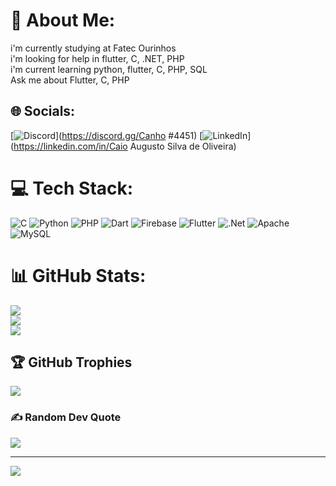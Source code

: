 # 💫 About Me:
i'm currently studying at Fatec Ourinhos<br>i'm looking for help in flutter, C, .NET, PHP <br>i'm current learning python, flutter, C, PHP, SQL<br>Ask me about Flutter, C, PHP<br>


## 🌐 Socials:
[![Discord](https://img.shields.io/badge/Discord-%237289DA.svg?logo=discord&logoColor=white)](https://discord.gg/Canho #4451) [![LinkedIn](https://img.shields.io/badge/LinkedIn-%230077B5.svg?logo=linkedin&logoColor=white)](https://linkedin.com/in/Caio Augusto Silva de Oliveira) 

# 💻 Tech Stack:
![C](https://img.shields.io/badge/c-%2300599C.svg?style=for-the-badge&logo=c&logoColor=white) ![Python](https://img.shields.io/badge/python-3670A0?style=for-the-badge&logo=python&logoColor=ffdd54) ![PHP](https://img.shields.io/badge/php-%23777BB4.svg?style=for-the-badge&logo=php&logoColor=white) ![Dart](https://img.shields.io/badge/dart-%230175C2.svg?style=for-the-badge&logo=dart&logoColor=white) ![Firebase](https://img.shields.io/badge/firebase-%23039BE5.svg?style=for-the-badge&logo=firebase) ![Flutter](https://img.shields.io/badge/Flutter-%2302569B.svg?style=for-the-badge&logo=Flutter&logoColor=white) ![.Net](https://img.shields.io/badge/.NET-5C2D91?style=for-the-badge&logo=.net&logoColor=white) ![Apache](https://img.shields.io/badge/apache-%23D42029.svg?style=for-the-badge&logo=apache&logoColor=white) ![MySQL](https://img.shields.io/badge/mysql-%2300f.svg?style=for-the-badge&logo=mysql&logoColor=white)
# 📊 GitHub Stats:
![](https://github-readme-stats.vercel.app/api?username=CaioAugustoSO&theme=dark&hide_border=false&include_all_commits=true&count_private=false)<br/>
![](https://github-readme-streak-stats.herokuapp.com/?user=CaioAugustoSO&theme=dark&hide_border=false)<br/>
![](https://github-readme-stats.vercel.app/api/top-langs/?username=CaioAugustoSO&theme=dark&hide_border=false&include_all_commits=true&count_private=false&layout=compact)

## 🏆 GitHub Trophies
![](https://github-profile-trophy.vercel.app/?username=CaioAugustoSO&theme=onedark&no-frame=false&no-bg=false&margin-w=4)

### ✍️ Random Dev Quote
![](https://quotes-github-readme.vercel.app/api?type=horizontal&theme=radical)

---
[![](https://visitcount.itsvg.in/api?id=CaioAugustoSO&icon=0&color=0)](https://visitcount.itsvg.in)

<!-- Proudly created with GPRM ( https://gprm.itsvg.in ) -->

